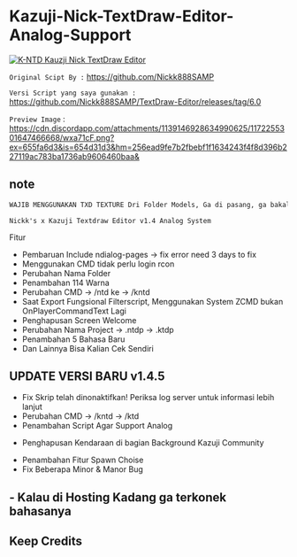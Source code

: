 # Kazuji-Nick-TextDraw-Editor-Analog-Support

[![K-NTD Kauzji Nick TextDraw Editor](https://img.shields.io/badge/Kazuji--TextDraw--Editor-Black
)](https://github.com/KzjTkshi/Kazuji-Nick-TextDraw-Editor-Analog-Support)

`Original Scipt By :` https://github.com/Nickk888SAMP

`Versi Script yang saya gunakan :` https://github.com/Nickk888SAMP/TextDraw-Editor/releases/tag/6.0

`Preview Image` : https://cdn.discordapp.com/attachments/1139146928634990625/1172255301647466668/wxa71cF.png?ex=655fa6d3&is=654d31d3&hm=256ead9fe7b2fbebf1f1634243f4f8d396b227119ac783ba1736ab9606460baa&

## note

```bash
WAJIB MENGGUNAKAN TXD TEXTURE Dri Folder Models, Ga di pasang, ga bakalan bisa scriptnya
```

`Nickk's x Kazuji Textdraw Editor v1.4 Analog System`


Fitur 
+ Pembaruan Include ndialog-pages -> fix error need 3 days to fix
+ Menggunakan CMD tidak perlu login rcon
+ Perubahan Nama Folder
+ Penambahan 114 Warna
+ Perubahan CMD -> /ntd ke -> /kntd
+ Saat Export Fungsional Filterscript, Menggunakan System ZCMD bukan OnPlayerCommandText Lagi
+ Penghapusan Screen Welcome
+ Perubahan Nama Project -> .ntdp -> .ktdp
+ Penambahan 5 Bahasa Baru
+ Dan Lainnya Bisa Kalian Cek Sendiri

## UPDATE VERSI BARU v1.4.5
+ Fix Skrip telah dinonaktifkan! Periksa log server untuk informasi lebih lanjut
+ Perubahan CMD -> /kntd -> /ktd
+ Penambahan Script Agar Support Analog
- Penghapusan Kendaraan di bagian Background Kazuji Community
+ Penambahan Fitur Spawn Choise
+ Fix Beberapa Minor & Manor Bug
## - Kalau di Hosting Kadang ga terkonek bahasanya 
## Keep Credits
